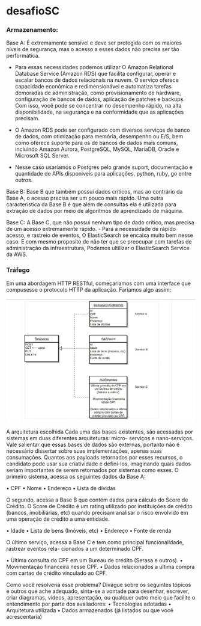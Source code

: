 # desafioSC

###  Armazenamento:

Base A: É extremamente sensível e deve ser protegida com
os maiores níveis de segurança, mas o acesso a esses dados não precisa ser tão performática.
	
- Para essas necessidades podemos utilizar O Amazon Relational Database Service (Amazon RDS) que facilita configurar, operar e escalar bancos de dados relacionais na nuvem. O serviço oferece capacidade econômica e redimensionável e automatiza tarefas demoradas de administração, como provisionamento de hardware, configuração de bancos de dados, aplicação de patches e backups. Com isso, você pode se concentrar no desempenho rápido, na alta disponibilidade, na segurança e na conformidade que as aplicações precisam.

- O Amazon RDS pode ser configurado com diversos serviços de banco de dados, com otimização para memória, desempenho ou E/S, bem como oferece suporte para os de bancos de dados mais comuns, incluindo Amazon Aurora, PostgreSQL, MySQL, MariaDB, Oracle e Microsoft SQL Server.

- Nesse caso usariamos o Postgres pelo grande suport, documentação e quantidade de APIs disponiveis para aplicações, python, ruby, go entre outros.

Base B:  Base B que também possui dados críticos, mas ao contrário da Base A, o acesso
precisa ser um pouco mais rápido. Uma outra característica da Base B é que além de consultas
ela é utilizada para extração de dados por meio de algoritmos de aprendizado de máquina.



Base C: A Base C, que não possui nenhum tipo de dado crítico, mas precisa de um acesso
extremamente rápido.
	- Para a necessidade de rápido acesso, e rastreio de eventos, O ElasticSearch se encaixa muito
	bem nesse caso. E com mesmo proposito de não ter que se preocupar com tarefas de administração da infraestrutura,
	Podemos ultilizar o ElasticSearch Service da AWS. 


### Tráfego

Em uma abordagem HTTP RESTful, começariamos com uma  interface que compusesse o protocolo HTTP da aplicação. Fariamos algo assim:

![APIs](https://github.com/JonnatasCabral/desafioSC/blob/master/imagens/api.jpg)

A arquitetura escolhida 
Cada uma das bases existentes, são acessadas por sistemas em duas diferentes arquiteturas: micro-
serviços e nano-serviços. Vale salientar que essas bases de dados são externas, portanto não é
necessário dissertar sobre suas implementações, apenas suas consumações. Quantos aos payloads
retornados por esses recursos, o candidato pode usar sua criatividade e definí-los, imaginando quais
dados seriam importantes de serem retornados por sistemas como esses.
O primeiro sistema, acessa os seguintes dados da Base A:

• CPF
• Nome
• Endereço
• Lista de dívidas

O segundo, acessa a Base B que contém dados para cálculo do Score de Crédito. O Score
de Crédito é um rating utilizado por instituições de crédito (bancos, imobiliárias, etc) quando
precisam analisar o risco envolvido em uma operação de crédito a uma entidade.

• Idade
• Lista de bens (Imóveis, etc)
• Endereço
• Fonte de renda

O último serviço, acessa a Base C e tem como principal funcionalidade, rastrear eventos rela-
cionados a um determinado CPF.

• Última consulta do CPF em um Bureau de crédito (Serasa e outros).
• Movimentação financeira nesse CPF.
• Dados relacionados a última compra com cartao de crédito vinculado ao CPF.

Como você resolveria esse problema? Divague sobre os seguintes tópicos e outros que ache
adequado, sinta-se a vontade para desenhar, escrever, criar diagramas, vídeos, apresentação, ou
qualquer outro meio que facilite o entendimento por parte dos avaliadores:
• Tecnologias adotadas
• Arquitetura utilizada
• Dados armazenados (já listados ou que você acrescentaria)
